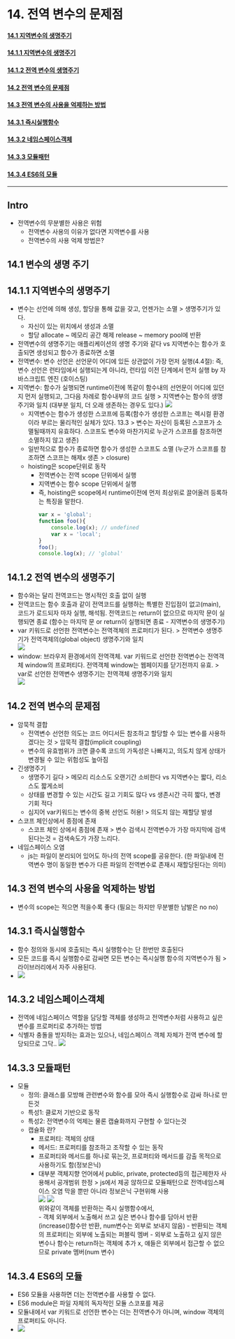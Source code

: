 # 14. 전역 변수의 문제점
#### [14.1 지역변수의 생명주기](#141-변수의-생명-주기-1)
#### [14.1.1 지역변수의 생명주기](#1411-지역변수의-생명주기-1)
#### [14.1.2 전역 변수의 생명주기](#1112-문자열과-불변성-1)
#### [14.2 전역 변수의 문제점](#142-전역-변수의-문제점-1)
#### [14.3 전역 변수의 사용을 억제하는 방법](#143-전역-변수의-사용을-억제하는-방법-1)
#### [14.3.1 즉시실행함수](#1431-즉시실행함수-1)
#### [14.3.2 네임스페이스객체](#1432-네임스페이스객체-1)
#### [14.3.3 모듈패턴](#1433-모듈패턴-1)
#### [14.3.4 ES6의 모듈](#1434-es6의-모듈-1)

<hr>

## Intro
- 전역변수의 무분별한 사용은 위험
  - 전역변수 사용의 이유가 없다면 지역변수를 사용
  - 전역변수의 사용 억제 방법은?
  
## 14.1 변수의 생명 주기
## 14.1.1 지역변수의 생명주기
- 변수는 선언에 의해 생성, 할당을 통해 값을 갖고, 언젠가는 소멸 > 생명주기가 있다. 
  - 자신이 있는 위치에서 생성과 소멸
  - 할당 allocate ~ 메모리 공간 해제 release ~ memory pool에 반환
- 전역변수의 생명주기는 애플리케이션의 생명 주기와 같다 vs 지역변수는 함수가 호출되면 생성되고 함수가 종료하면 소멸
- 전역변수: 변수 선언은 선언문이 어디에 있든 상관없이 가장 먼저 실행(4.4절): 즉, 변수 선언은 런타임에서 실행되는게 아니라, 런타임 이전 단계에서 먼저 실행 by 자바스크립트 엔진 (호이스팅)
- 지역변수: 함수가 실행되면 runtime이전에 똑같이 함수내의 선언문이 어디에 있던지 먼저 실행되고, 그다음 차례로 함수내부의 코드 실행 > 지역변수는 함수의 생명주기와 일치  (대부분 일치, 더 오래 생존하는 경우도 있다.)
  ![](img/2021-02-24-05-23-39.png)
  - 지역변수는 함수가 생성한 스코프에 등록(함수가 생성한 스코프는 렉시컬 환경이라 부르는 물리적인 실체가 있다. 13.3 > 변수는 자신이 등록된 스코프가 소멸될때까지 유효하다. 스코프도 변수와 마찬가지로 누군가 스코프를 참조하면 소멸하지 않고 생존)
  - 일반적으로 함수가 종료하면 함수가 생성한 스코프도 소멸 (누군가 스코프를 참조하면 스코프는 해제x 생존 > closure)
  - hoisting은 scope단위로 동작
    - 전역변수는 전역 scope 단위에서 실행
    - 지역변수는 함수 scope 단위에서 실행
    - 즉, hoisting은 scope에서 runtime이전에 먼저 최상위로 끌어올려 등록하는 특징을 말한다.  
        ```js
        var x = 'global';
        function foo(){
            console.log(x); // undefined
            var x = 'local';
        }
        foo();
        console.log(x); // 'global'
        ```

## 14.1.2 전역 변수의 생명주기
- 함수와는 달리 전역코드는 명시적인 호출 없이 실행
- 전역코드는 함수 호출과 같이 전역코드를 실행하는 특별한 진입점이 없고(main), 코드가 로드되자 마자 실행, 해석됨. 전역코드는 return이 없으므로 마지막 문이 실행되면 종료 (함수는 마지막 문 or return이 실행되면 종료 - 지역변수의 생명주기)
- var 키워드로 선언한 전역변수는 전역객체의 프로퍼티가 된다. > 전역변수 생명주기가 전역객체의(global object) 생명주기와 일치  
  ![](img/2021-02-24-05-58-00.png)
- window: 브라우저 환경에서의 전역객체. var 키워드로 선언한 전역변수는 전역객체 window의 프로퍼티다. 전역객체 window는 웹페이지를 닫기전까지 유효. > var로 선언한 전역변수 생명주기는 전역객체 생명주기와 일치  
  ![](img/2021-02-24-06-01-08.png)  

## 14.2 전역 변수의 문제점
- 암묵적 결합
  - 전역변수 선언한 의도는 코드 어디서든 참조하고 할당할 수 있는 변수를 사용하겠다는 것 > 암묵적 결합(implicit coupling)
  - 변수의 유효범위가 크면 클수록 코드의 가독성은 나빠지고, 의도치 않게 상태가 변경될 수 있는 위험성도 높아짐
- 긴생명주기
  - 생명주기 길다 > 메모리 리소스도 오랜기간 소비한다 vs 지역변수는 짧다, 리소스도 짧게소비
  - 상태를 변경할 수 있는 시간도 길고 기회도 많다 vs 생존시간 극히 짧다, 변경 기회 적다
  - 심지어 var키워드는 변수의 중복 선언도 허용! > 의도치 않는 재할당 발생
- 스코프 체인상에서 종점에 존재
  - 스코프 체인 상에서 종점에 존재 > 변수 검색시 전역변수가 가장 마지막에 검색된다는것 = 검색속도가 가장 느리다.
- 네임스페이스 오염
  - js는 파일이 분리되어 있어도 하나의 전역 scope를 공유한다. (한 파일내에 전역변수 명이 동일한 변수가 다른 파일의 전역변수로 존재시 재할당된다는 의미)  

## 14.3 전역 변수의 사용을 억제하는 방법
- 변수의 scope는 적으면 적을수록 좋다 (필요는 하지만 무분별한 남발은 no no)  

## 14.3.1 즉시실행함수
- 함수 정의와 동시에 호출되는 즉시 실행함수는 단 한번만 호출된다
- 모든 코드를 즉시 실행함수로 감싸면 모든 변수는 즉시실행 함수의 지역변수가 됨 > 라이브러리에서 자주 사용된다.  
- ![](img/2021-02-24-06-16-50.png)  

## 14.3.2 네임스페이스객체
- 전역에 네임스페이스 역할을 담당할 객체를 생성하고 전역변수처럼 사용하고 싶은 변수를 프로퍼티로 추가하는 방법
- 식별자 충돌을 방지하는 효과는 있으나, 네임스페이스 객체 자체가 전역 변수에 할당되므로 그닥.. ![](img/2021-02-24-06-21-53.png)   

## 14.3.3 모듈패턴
- 모듈
  - 정의: 클래스를 모방해 관련변수와 함수를 모아 즉시 실행함수로 감싸 하나로 만든것
  - 특성1: 클로저 기반으로 동작
  - 특성2: 전역변수의 억제는 물론 캡슐화까지 구현할 수 있다는것
  - 캡슐화 란?
    - 프로퍼티: 객체의 상태
    - 메서드: 프로퍼티를 참조하고 조작할 수 있는 동작
    - 프로퍼티와 메서드를 하나로 묶는것, 프로퍼티와 메서드를 감출 목적으로 사용하기도 함(정보은닉)
    - 대부분 객체지향 언어에서 public, private, protected등의 접근제한자 사용해서 공개범위 한정 > js에서 제공 않하므로 모듈패턴으로 전역네임스페이스 오염 막을 뿐만 아니라 정보은닉 구현위해 사용  
        ![](img/2021-02-24-06-29-33.png)
        ![](img/2021-02-24-06-29-53.png)  
        위와같이 객체를 반환하는 즉시 실행함수에서,  
              - 객체 외부에서 노출해서 쓰고 싶은 변수나 함수를 담아서 반환(increase()함수만 반환, num변수는 외부로 보내지 않음)
              - 반환되는 객체의 프로퍼티는 외부에 노출되는 퍼블릭 멤버
              - 외부로 노출하고 싶지 않은 변수나 함수는 return하는 객체에 추가 x, 얘들은 외부에서 접근할 수 없으므로 private 멤버(num 변수)  

## 14.3.4 ES6의 모듈
- ES6 모듈을 사용하면 더는 전역변수를 사용할 수 없다.
- ES6 module은 파일 자체의 독자적인 모듈 스코포를 제공
- 모듈내에서 var 키워드로 선언한 변수는 더는 전역변수가 아니며, window 객체의 프로퍼티도 아니다.
- ![](img/2021-02-24-06-35-31.png)